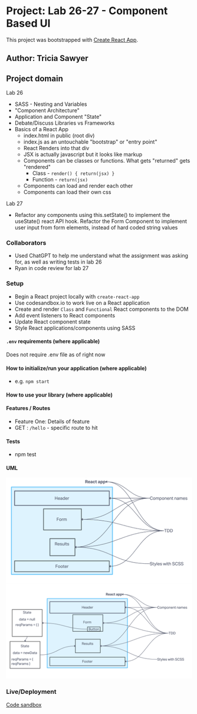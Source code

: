 # Project: Lab 26-27 - Component Based UI

This project was bootstrapped with [Create React App](https://github.com/facebook/create-react-app).

## Author: Tricia Sawyer

## Project domain

Lab 26

- SASS - Nesting and Variables
- "Component Architecture"
- Application and Component "State"
- Debate/Discuss Libraries vs Frameworks
- Basics of a React App
  - index.html in public (root div)
  - index.js as an untouchable "bootstrap" or "entry point"
  - React Renders into that div
  - JSX is actually javascript but it looks like markup
  - Components can be classes or functions. What gets "returned" gets "rendered"
    - Class - `render() { return(jsx) }`
    - Function - `return(jsx)`
  - Components can load and render each other
  - Components can load their own css

Lab 27

- Refactor any components using this.setState() to implement the useState() react API hook.
Refactor the Form Component to implement user input from form elements, instead of hard coded string values

### Collaborators

- Used ChatGPT to help me understand what the assignment was asking for, as well as writing tests in lab 26
- Ryan in code review for lab 27

### Setup

- Begin a React project locally with `create-react-app`
- Use codesandbox.io to work live on a React application
- Create and render `Class` and `Functional` React components to the DOM
- Add event listeners to React components
- Update React component state
- Style React applications/components using SASS

#### `.env` requirements (where applicable)

Does not require .env file as of right now

#### How to initialize/run your application (where applicable)

- e.g. `npm start`

#### How to use your library (where applicable)

#### Features / Routes

- Feature One: Details of feature
- GET : `/hello` - specific route to hit

#### Tests

- npm test

#### UML

![lab 26](./assets/lab26-UML.png)
![lab 27](./assets/lab27-UML.png)

### Live/Deployment

[Code sandbox](https://smhqkn-3000.csb.app)

